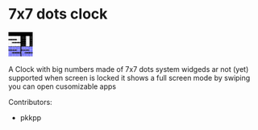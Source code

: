 # 7x7 dots clock

![](dotsfontclock.png)

A Clock with big numbers made of 7x7 dots
system widgeds ar not (yet) supported
when screen is locked it shows a full screen mode
by swiping you can open cusomizable apps

Contributors:
* pkkpp
